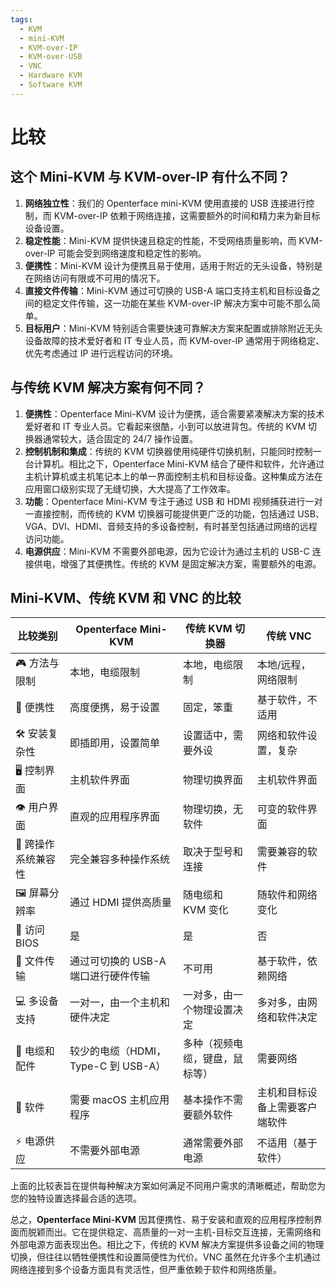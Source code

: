 ```yaml
---
tags:
  - KVM
  - mini-KVM
  - KVM-over-IP
  - KVM-over-USB
  - VNC
  - Hardware KVM
  - Software KVM
---
```


# 比较

## **这个 Mini-KVM 与 KVM-over-IP 有什么不同？**

1. **网络独立性**：我们的 Openterface mini-KVM 使用直接的 USB 连接进行控制，而 KVM-over-IP 依赖于网络连接，这需要额外的时间和精力来为新目标设备设置。
2. **稳定性能**：Mini-KVM 提供快速且稳定的性能，不受网络质量影响，而 KVM-over-IP 可能会受到网络速度和稳定性的影响。
3. **便携性**：Mini-KVM 设计为便携且易于使用，适用于附近的无头设备，特别是在网络访问有限或不可用的情况下。
4. **直接文件传输**：Mini-KVM 通过可切换的 USB-A 端口支持主机和目标设备之间的稳定文件传输，这一功能在某些 KVM-over-IP 解决方案中可能不那么简单。
5. **目标用户**：Mini-KVM 特别适合需要快速可靠解决方案来配置或排除附近无头设备故障的技术爱好者和 IT 专业人员，而 KVM-over-IP 通常用于网络稳定、优先考虑通过 IP 进行远程访问的环境。

## **与传统 KVM 解决方案有何不同？**

1. **便携性**：Openterface Mini-KVM 设计为便携，适合需要紧凑解决方案的技术爱好者和 IT 专业人员。它看起来很酷，小到可以放进背包。传统的 KVM 切换器通常较大，适合固定的 24/7 操作设置。
2. **控制机制和集成**：传统的 KVM 切换器使用纯硬件切换机制，只能同时控制一台计算机。相比之下，Openterface Mini-KVM 结合了硬件和软件，允许通过主机计算机或主机笔记本上的单一界面控制主机和目标设备。这种集成方法在应用窗口级别实现了无缝切换，大大提高了工作效率。
3. **功能**：Openterface Mini-KVM 专注于通过 USB 和 HDMI 视频捕获进行一对一直接控制，而传统的 KVM 切换器可能提供更广泛的功能，包括通过 USB、VGA、DVI、HDMI、音频支持的多设备控制，有时甚至包括通过网络的远程访问功能。
4. **电源供应**：Mini-KVM 不需要外部电源，因为它设计为通过主机的 USB-C 连接供电，增强了其便携性。传统的 KVM 是固定解决方案，需要额外的电源。

## **Mini-KVM、传统 KVM 和 VNC 的比较**

| 比较类别                  | Openterface Mini-KVM                         | 传统 KVM 切换器                              | 传统 VNC                                        |
|---------------------------|----------------------------------------------|----------------------------------------------|-------------------------------------------------|
| 🎮 方法与限制             | 本地，电缆限制                               | 本地，电缆限制                               | 本地/远程，网络限制                             |
| 🚀 便携性                 | 高度便携，易于设置                           | 固定，笨重                                   | 基于软件，不适用                                |
| 🛠️ 安装复杂性            | 即插即用，设置简单                           | 设置适中，需要外设                           | 网络和软件设置，复杂                            |
| 🖥️ 控制界面               | 主机软件界面                                 | 物理切换界面                                 | 主机软件界面                                    |
| 👁️ 用户界面               | 直观的应用程序界面                           | 物理切换，无软件                             | 可变的软件界面                                  |
| 🔄 跨操作系统兼容性       | 完全兼容多种操作系统                         | 取决于型号和连接                             | 需要兼容的软件                                  |
| 🖼️ 屏幕分辨率             | 通过 HDMI 提供高质量                         | 随电缆和 KVM 变化                            | 随软件和网络变化                                |
| 🔑 访问 BIOS              | 是                                           | 是                                           | 否                                             |
| 📁 文件传输               | 通过可切换的 USB-A 端口进行硬件传输          | 不可用                                       | 基于软件，依赖网络                              |
| 💻 多设备支持             | 一对一，由一个主机和硬件决定                 | 一对多，由一个物理设置决定                   | 多对多，由网络和软件决定                       |
| 🔌 电缆和配件             | 较少的电缆（HDMI，Type-C 到 USB-A）          | 多种（视频电缆，键盘，鼠标等）               | 需要网络                                       |
| 📱 软件                   | 需要 macOS 主机应用程序                      | 基本操作不需要额外软件                       | 主机和目标设备上需要客户端软件                 |
| ⚡️ 电源供应               | 不需要外部电源                               | 通常需要外部电源                             | 不适用（基于软件）                             |

上面的比较表旨在提供每种解决方案如何满足不同用户需求的清晰概述，帮助您为您的独特设置选择最合适的选项。

总之，**Openterface Mini-KVM** 因其便携性、易于安装和直观的应用程序控制界面而脱颖而出。它在提供稳定、高质量的一对一主机-目标交互连接，无需网络和外部电源方面表现出色。相比之下，传统的 KVM 解决方案提供多设备之间的物理切换，但往往以牺牲便携性和设置简便性为代价。VNC 虽然在允许多个主机通过网络连接到多个设备方面具有灵活性，但严重依赖于软件和网络质量。